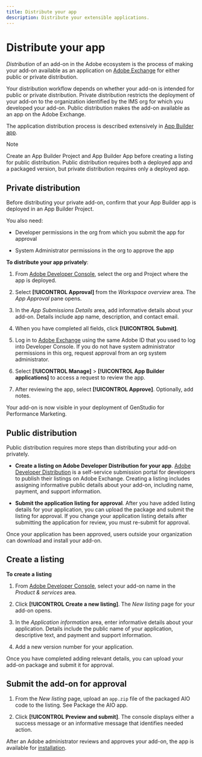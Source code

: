 ```yaml
---
title: Distribute your app
description: Distribute your extensible applications.
---
```

# Distribute your app

_Distribution_ of an add-on in the Adobe ecosystem is the process of making your add-on available as an application on [Adobe Exchange](https://exchange.adobe.com/) for either public or private distribution.

Your distribution workflow depends on whether your add-on is intended for public or private distribution. Private distribution restricts the deployment of your add-on to the organization identified by the IMS org for which you developed your add-on. Public distribution makes the add-on available as an app on the Adobe Exchange.

The application distribution process is described extensively in [App Builder app](https://developer.adobe.com/developer-distribution/experience-cloud/docs/guides/submission/app_builder_submission/).

>[!NOTE]
>
>Create an App Builder Project and App Builder App before creating a listing for public distribution. Public distribution requires both a deployed app and a packaged version, but private distribution requires only a deployed app.

## Private distribution

Before distributing your private add-on, confirm that your App Builder app is deployed in an App Builder Project.

You also need: 

* Developer permissions in the org from which you submit the app for approval

* System Administrator permissions in the org to approve the app

**To distribute your app privately**:

1. From [Adobe Developer Console](https://developer.adobe.com/console/), select the org and Project where the app is deployed.

1. Select **[!UICONTROL Approval]** from the _Workspace overview_ area. The _App Approval_ pane opens. 

1. In the _App Submissions Details_ area, add informative details about your add-on. Details include app name, description, and contact email. 

1. When you have completed all fields, click **[!UICONTROL Submit]**. 

1. Log in to [Adobe Exchange](exchange.adobe.com) using the same Adobe ID that you used to log into Developer Console. If you do not have system administrator permissions in this org, request approval from an org system administrator. 

1. Select **[!UICONTROL Manage]** > **[!UICONTROL App Builder applications]** to access a request to review the app. 

1. After reviewing the app, select **[!UICONTROL Approve]**. Optionally, add notes.

Your add-on is now visible in your deployment of GenStudio for Performance Marketing.

## Public distribution

Public distribution requires more steps than distributing your add-on privately. 

* **Create a listing on Adobe Developer Distribution for your app**. [Adobe Developer Distribution](https://developer.adobe.com/developer-distribution/) is a self-service submission portal for developers to publish their listings on Adobe Exchange. Creating a listing includes assigning informative public details about your add-on, including name, payment, and support information.

* **Submit the application listing for approval**. After you have added listing details for your application, you can upload the package and submit the listing for approval. If you change your application listing details after submitting the application for review, you must re-submit for approval.

Once your application has been approved, users outside your organization can download and install your add-on.

## Create a listing

**To create a listing**

1. From [Adobe Developer Console](https://developer-stage.adobe.com/console), select your add-on name in the _Product & services_ area.

1. Click **[!UICONTROL Create a new listing]**. The _New listing_ page for your add-on opens.

1. In the _Application information_ area, enter informative details about your application. Details include the public name of your application, descriptive text, and payment and support information.

1. Add a new version number for your application.

Once you have completed adding relevant details, you can upload your add-on package and submit it for approval.

## Submit the add-on for approval
 
1. From the _New listing_ page, upload an `app.zip` file of the packaged AIO code to the listing. See Package the AIO app.

1. Click **[!UICONTROL Preview and submit]**. The console displays either a success message or an informative message that identifies needed action.

After an Adobe administrator reviews and approves your add-on, the app is available for [installation](install.md).
